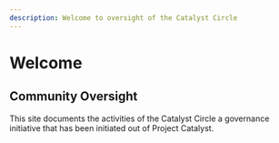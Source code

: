 ```yaml
---
description: Welcome to oversight of the Catalyst Circle
---
```


# Welcome

## Community Oversight

This site documents the activities of the Catalyst Circle a governance initiative that has been initiated out of Project Catalyst.




